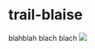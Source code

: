 # trail-blaise

blahblah blach blach 
![](https://ga-core.s3.amazonaws.com/production/uploads/instructor/image/4129/thumb_Screen_Shot_2015-02-11_at_2.46.11_PM.png)
